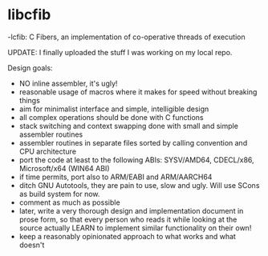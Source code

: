 # libcfib
-lcfib: C Fibers, an implementation of co-operative threads of execution

UPDATE: I finally uploaded the stuff I was working on my local repo.

Design goals:
- NO inline assembler, it's ugly!
- reasonable usage of macros where it makes for speed without breaking things
- aim for minimalist interface and simple, intelligible design
- all complex operations should be done with C functions
- stack switching and context swapping done with small and simple assembler routines
- assembler routines in separate files sorted by calling convention and CPU architecture
- port the code at least to the following ABIs: SYSV/AMD64, CDECL/x86, Microsoft/x64 (WIN64 ABI)
- if time permits, port also to ARM/EABI and ARM/AARCH64
- ditch GNU Autotools, they are pain to use, slow and ugly. Will use SCons as build system for now.
- comment as much as possible
- later, write a very thorough design and implementation document in prose form,
so that every person who reads it while looking at the source actually LEARN to
implement similar functionality on their own!
- keep a reasonably opinionated approach to what works and what doesn't
